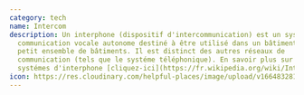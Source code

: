 ```yaml
---
category: tech
name: Intercom
description: Un interphone (dispositif d'intercommunication) est un systéme de
  communication vocale autonome destiné à être utilisé dans un bâtiment ou un
  petit ensemble de bâtiments. Il est distinct des autres réseaux de
  communication (tels que le systéme téléphonique). En savoir plus sur les
  systémes d'interphone [cliquez-ici](https://fr.wikipedia.org/wiki/Interphone)
icon: https://res.cloudinary.com/helpful-places/image/upload/v1664832810/dtpr-icons/tech/yellow/voice_nle1yg.svg
---
```

